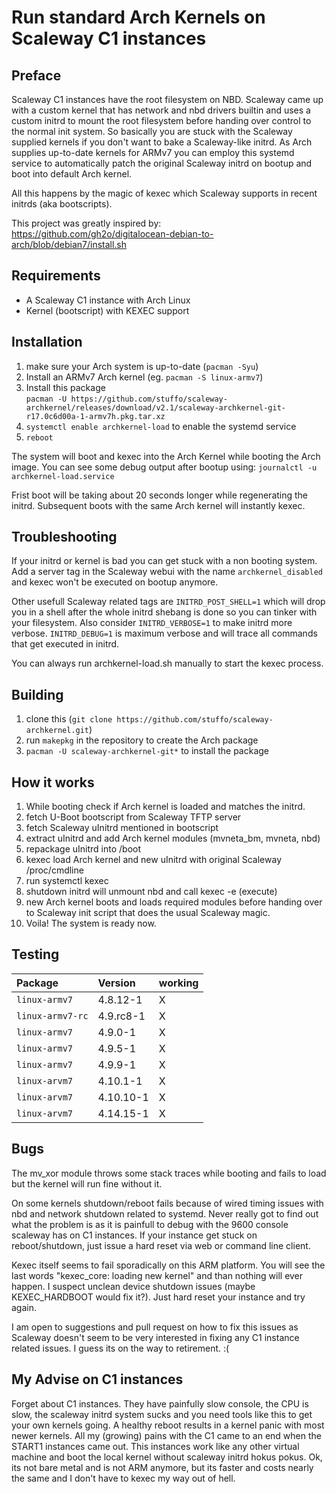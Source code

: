 Run standard Arch Kernels on Scaleway C1 instances
==================================================

## Preface
Scaleway C1 instances have the root filesystem on NBD. Scaleway came up with
a custom kernel that has network and nbd drivers builtin and uses a custom 
initrd to mount the root filesystem before handing over control to the normal
init system. So basically you are stuck with the Scaleway supplied kernels if
you don't want to bake a Scaleway-like initrd. As Arch supplies up-to-date
kernels for ARMv7 you can employ this systemd service to automatically patch 
the original Scaleway initrd on bootup and boot into default Arch kernel.

All this happens by the magic of kexec which Scaleway supports in recent 
initrds (aka bootscripts).

This project was greatly inspired by:  
https://github.com/gh2o/digitalocean-debian-to-arch/blob/debian7/install.sh

## Requirements
* A Scaleway C1 instance with Arch Linux
* Kernel (bootscript) with KEXEC support

## Installation
1. make sure your Arch system is up-to-date (`pacman -Syu`)
2. Install an ARMv7 Arch kernel (eg. `pacman -S linux-armv7`)
3. Install this package  
   `pacman -U https://github.com/stuffo/scaleway-archkernel/releases/download/v2.1/scaleway-archkernel-git-r17.0c6d00a-1-armv7h.pkg.tar.xz`
4. `systemctl enable archkernel-load` to enable the systemd service
5. `reboot` 

The system will boot and kexec into the Arch Kernel while booting the Arch 
image. You can see some debug output after bootup using:
`journalctl -u archkernel-load.service`

Frist boot will be taking about 20 seconds longer while regenerating the
initrd. Subsequent boots with the same Arch kernel will instantly kexec.

## Troubleshooting
If your initrd or kernel is bad you can get stuck with a non booting system.
Add a server tag in the Scaleway webui with the name `archkernel_disabled`
and kexec won't be executed on bootup anymore.  

Other usefull Scaleway related tags are `INITRD_POST_SHELL=1` which will drop 
you in a shell after the whole initrd shebang is done so you can tinker with 
your filesystem. Also consider `INITRD_VERBOSE=1` to make initrd more verbose.
`INITRD_DEBUG=1` is maximum verbose and will trace all commands that get 
executed in initrd.

You can always run archkernel-load.sh manually to start the kexec process.

## Building
1. clone this (`git clone https://github.com/stuffo/scaleway-archkernel.git`)
2. run `makepkg` in the repository to create the Arch package
3. `pacman -U scaleway-archkernel-git*` to install the package

## How it works
1. While booting check if Arch kernel is loaded and matches the initrd.
2. fetch U-Boot bootscript from Scaleway TFTP server
3. fetch Scaleway uInitrd mentioned in bootscript
4. extract uInitrd and add Arch kernel modules (mvneta_bm, mvneta, nbd) 
5. repackage uInitrd into /boot
6. kexec load Arch kernel and new uInitrd with original Scaleway /proc/cmdline 
7. run systemctl kexec
8. shutdown initrd will unmount nbd and call kexec -e (execute)
9. new Arch kernel boots and loads required modules before handing over to 
   Scaleway init script that does the usual Scaleway magic.
10. Voila! The system is ready now.

## Testing
| Package          | Version   | working         |
| :--------------- | :-------- | :-------------- |
| `linux-armv7`    | 4.8.12-1  | X               |
| `linux-armv7-rc` | 4.9.rc8-1 | X               |
| `linux-armv7`    | 4.9.0-1   | X               |
| `linux-armv7`    | 4.9.5-1   | X               |
| `linux-armv7`    | 4.9.9-1   | X               |
| `linux-arvm7`    | 4.10.1-1  | X               |
| `linux-arvm7`    | 4.10.10-1 | X               |
| `linux-arvm7`    | 4.14.15-1 | X               |


## Bugs
The mv_xor module throws some stack traces while booting and fails to load but the 
kernel will run fine without it.

On some kernels shutdown/reboot fails because of wired timing issues with nbd and 
network shutdown related to systemd. Never really got to find out what the problem
is as it is painfull to debug with the 9600 console scaleway has on C1 instances. 
If your instance get stuck on reboot/shutdown, just issue a hard reset via web or 
command line client.

Kexec itself seems to fail sporadically on this ARM platform. You will see the 
last words "kexec_core: loading new kernel" and than nothing will ever happen. 
I suspect unclean device shutdown issues (maybe KEXEC_HARDBOOT would fix it?).
Just hard reset your instance and try again. 

I am open to suggestions and pull request on how to fix this issues as Scaleway
doesn't seem to be very interested in fixing any C1 instance related issues. I
guess its on the way to retirement. :(

## My Advise on C1 instances
Forget about C1 instances. They have painfully slow console, the CPU is slow, the 
scaleway initrd system sucks and you need tools like this to get your own kernels
going. A healthy reboot results in a kernel panic with most newer kernels. 
All my (growing) pains with the C1 came to an end when the START1 instances came out.
This instances work like any other virtual machine and boot the local kernel without
scaleway initrd hokus pokus. Ok, its not bare metal and is not ARM anymore, but its
faster and costs nearly the same and I don't have to kexec my way out of hell.

